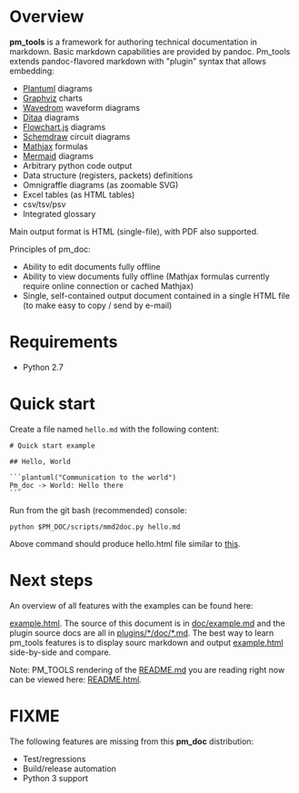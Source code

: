 # Overview

**pm_tools** is a framework for authoring technical documentation in markdown. Basic markdown
capabilities are provided by pandoc. Pm_tools extends pandoc-flavored markdown with "plugin" syntax
that allows embedding:

* [Plantuml](http://plantuml.com) diagrams
* [Graphviz](http://www.graphviz.org) charts
* [Wavedrom](http://wavedrom.com) waveform diagrams
* [Ditaa](http://ditaa.sourceforge.net) diagrams
* [Flowchart.js](http://flowchart.js.org) diagrams
* [Schemdraw](https://cdelker.bitbucket.io/SchemDraw/SchemDraw.html) circuit diagrams
* [Mathjax](https://www.mathjax.org) formulas
* [Mermaid](https://mermaidjs.github.io) diagrams
* Arbitrary python code output
* Data structure (registers, packets) definitions
* Omnigraffle diagrams (as zoomable SVG)
* Excel tables (as HTML tables)
* csv/tsv/psv
* Integrated glossary

Main output format is HTML (single-file), with PDF also supported.

Principles of pm_doc:

* Ability to edit documents fully offline
* Ability to view documents fully offline (Mathjax formulas currently require online connection or
  cached Mathjax)
* Single, self-contained output document contained in a single HTML file (to make easy to copy / send by e-mail)

# Requirements

* Python 2.7

# Quick start

Create a file named `hello.md` with the following content:

    # Quick start example

    ## Hello, World

    ```plantuml("Communication to the world")
    Pm_doc -> World: Hello there
    ```

Run from the git bash (recommended) console:

    python $PM_DOC/scripts/mmd2doc.py hello.md

Above command should produce hello.html file similar to
[this](https://jshrall.github.io/pm_tools/doc/hello_world/hello.html).

# Next steps

An overview of all features with the examples can be found here:

[example.html](https://jshrall.github.io/pm_tools/doc/example.html). The source of this document
is in [doc/example.md](https://jshrall.github.io/pm_tools/doc/example.md) and the plugin source
docs are all in [plugins/\*/doc/\*.md](https://jshrall.github.io/pm_tools/plugins/doc). The best
way to learn pm_tools features is to display sourc markdown and output
[example.html](https://jshrall.github.io/pm_tools/doc/example.html) side-by-side and compare.

Note: PM_TOOLS rendering of the [README.md](README.md) you are reading right now can be viewed here:
[README.html](https://jshrall.github.io/pm_tools/README.html).

# FIXME

The following features are missing from this **pm_doc** distribution:

* Test/regressions
* Build/release automation
* Python 3 support